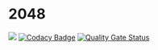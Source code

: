 # 2048
<a href="https://codeclimate.com/github/Qazzquimby/2048/maintainability"><img src="https://api.codeclimate.com/v1/badges/f5704c9a303187f90bd6/maintainability" /></a>
[![Codacy Badge](https://app.codacy.com/project/badge/Grade/fc9cf720d8074eec8cad833e16d2116d)](https://www.codacy.com/gh/Qazzquimby/2048/dashboard?utm_source=github.com&amp;utm_medium=referral&amp;utm_content=Qazzquimby/2048&amp;utm_campaign=Badge_Grade)
[![Quality Gate Status](https://sonarcloud.io/api/project_badges/measure?project=Qazzquimby_2048&metric=alert_status)](https://sonarcloud.io/dashboard?id=Qazzquimby_2048)

